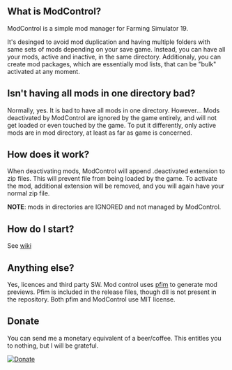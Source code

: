 ## What is ModControl?

ModControl is a simple mod manager for Farming Simulator 19.

It's desinged to avoid mod duplication and having multiple folders with same sets of mods depending on your save game.
Instead, you can have all your mods, active and inactive, in the same directory.
Additionaly, you can create mod packages, which are essentially mod lists, that can be "bulk" activated at any moment.

## Isn't having all mods in one directory bad?

Normally, yes. It is bad to have all mods in one directory. However...
Mods deactivated by ModControl are ignored by the game entirely, and will not get loaded or even touched by the game.
To put it differently, only active mods are in mod directory, at least as far as game is concerned.

## How does it work?

When deactivating mods, ModControl will append .deactivated extension to zip files. This will prevent file from being loaded by the game.
To activate the mod, additional extension will be removed, and you will again have your normal zip file.

**NOTE**: mods in directories are IGNORED and not managed by ModControl.

## How do I start?

See [wiki](https://github.com/vukivan/ModControl/wiki)

## Anything else?

Yes, licences and third party SW. Mod control uses [pfim](https://github.com/nickbabcock/Pfim) to generate mod previews.
Pfim is included in the release files, though dll is not present in the repository.
Both pfim and ModControl use MIT license.

## Donate

You can send me a monetary equivalent of a beer/coffee. This entitles you to nothing, but I will be grateful.

[![Donate](https://img.shields.io/badge/Donate-PayPal-green.svg)](https://www.paypal.me/vukicamods)

